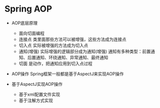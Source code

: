# Spring AOP
- AOP底层原理
    - 面向切面编程
    - 连接点
    类里面那些方法可以被增强，这些方法成为连接点
    - 切入点
    实际被增强的方法成为切入点
    - 通知(增强)
    实际增强的逻辑部分成为通知(增强)
    通知有多种类型：前置通知、后置通知、环绕通知、异常通知、最终通知
    - 切面
    是动作，把通知应用到切入点过程
- AOP操作
    Spring框架一般都是基于AspectJ来实现AOP操作

- 基于AspectJ实现AOP操作
    - 基于xml配置文件实现
    - 基于注解方式实现
